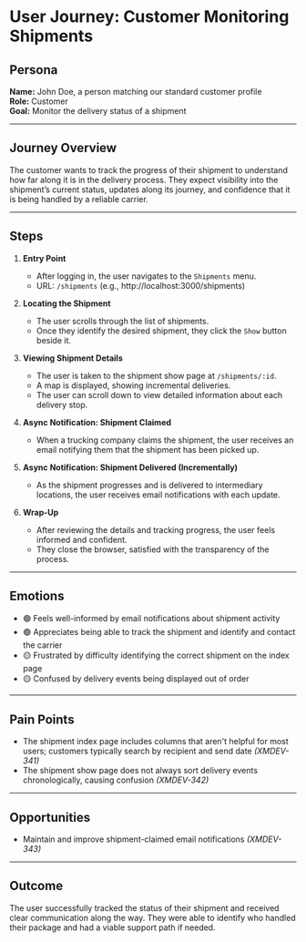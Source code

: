 # User Journey: Customer Monitoring Shipments

## Persona

**Name:** John Doe, a person matching our standard customer profile  
**Role:** Customer  
**Goal:** Monitor the delivery status of a shipment

---

## Journey Overview

The customer wants to track the progress of their shipment to understand how far along it is in the delivery process. They expect visibility into the shipment’s current status, updates along its journey, and confidence that it is being handled by a reliable carrier.

---

## Steps

1. **Entry Point**

   - After logging in, the user navigates to the `Shipments` menu.
   - URL: `/shipments` (e.g., http://localhost:3000/shipments)

2. **Locating the Shipment**

   - The user scrolls through the list of shipments.
   - Once they identify the desired shipment, they click the `Show` button beside it.

3. **Viewing Shipment Details**

   - The user is taken to the shipment show page at `/shipments/:id`.
   - A map is displayed, showing incremental deliveries.
   - The user can scroll down to view detailed information about each delivery stop.

4. **Async Notification: Shipment Claimed**

   - When a trucking company claims the shipment, the user receives an email notifying them that the shipment has been picked up.

5. **Async Notification: Shipment Delivered (Incrementally)**

   - As the shipment progresses and is delivered to intermediary locations, the user receives email notifications with each update.

6. **Wrap-Up**

   - After reviewing the details and tracking progress, the user feels informed and confident.
   - They close the browser, satisfied with the transparency of the process.

---

## Emotions

- 🟢 Feels well-informed by email notifications about shipment activity
- 🟢 Appreciates being able to track the shipment and identify and contact the carrier
- 🟡 Frustrated by difficulty identifying the correct shipment on the index page
- 🟡 Confused by delivery events being displayed out of order

---

## Pain Points

- The shipment index page includes columns that aren't helpful for most users; customers typically search by recipient and send date _(XMDEV-341)_
- The shipment show page does not always sort delivery events chronologically, causing confusion _(XMDEV-342)_

---

## Opportunities

- Maintain and improve shipment-claimed email notifications _(XMDEV-343)_

---

## Outcome

The user successfully tracked the status of their shipment and received clear communication along the way. They were able to identify who handled their package and had a viable support path if needed.
